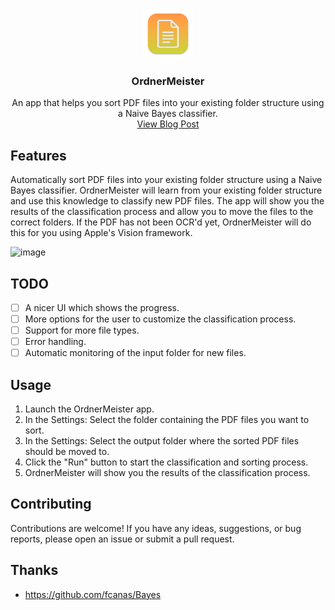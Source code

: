 <br />

<p align="center">  
  <img src="OrdnerMeister/Assets.xcassets/AppIcon.appiconset/Icon512x512RetinaM.png" alt="Logo" width="80" height="80">

  <h3 align="center">OrdnerMeister</h3>

  <p align="center">
    An app that helps you sort PDF files into your existing folder structure using a Naive Bayes classifier.
    <br />
    <a href="#">View Blog Post</a>
  </p>

</p>

## Features

Automatically sort PDF files into your existing folder structure using a Naive Bayes classifier. OrdnerMeister will learn from your existing folder structure and use this knowledge to classify new PDF files. The app will show you the results of the classification process and allow you to move the files to the correct folders. If the PDF has not been OCR'd yet, OrdnerMeister will do this for you using Apple's Vision framework.

<img width="1012" alt="image" src="https://github.com/fardage/OrdnerMeister/assets/48010396/f2926a34-9be9-4e01-be14-a77832468603">


## TODO

- [ ] A nicer UI which shows the progress.
- [ ] More options for the user to customize the classification process.
- [ ] Support for more file types.
- [ ] Error handling.
- [ ] Automatic monitoring of the input folder for new files.

## Usage

1. Launch the OrdnerMeister app.
2. In the Settings: Select the folder containing the PDF files you want to sort.
2. In the Settings: Select the output folder where the sorted PDF files should be moved to.
3. Click the "Run" button to start the classification and sorting process.
4. OrdnerMeister will show you the results of the classification process.

## Contributing

Contributions are welcome! If you have any ideas, suggestions, or bug reports, please open an issue or submit a pull request.

## Thanks

- https://github.com/fcanas/Bayes
